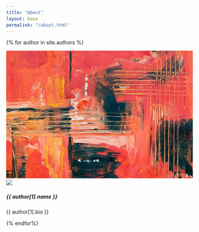 ```yaml
---
title: "About"
layout: base
permalink: "/about.html"
---
```


{% for author in site.authors %}
<div class="col-md-4">
		<div class="card shadow-sm border-0">
			<img class="card-img-top" src="./assets/img/demo/blog8.jpg" alt="Card image cap">
			<div class="card-body text-center">
				<img class="rounded-circle shadow mt-neg5" src="{{site.baseurl}}/{{ author[1].avatar }}" width="70">
				<h5 class="card-title">{{ author[1].name }}</h5>
				<p class="card-text text-muted">
					 {{ author[1].bio }}
				</p>
				<div class="text-center">
					<a target="_blank" href="{{ author[1].facebook }}"><span class="iconbox iconsmall rounded-circle bg-secondary text-white mr-1"><i class="fab fa-facebook-f"></i></span></a>
					<a target="_blank" href="{{ author[1].twitter }}"><span class="iconbox iconsmall rounded-circle bg-info text-white mr-1"><i class="fab fa-twitter"></i></span></a>
					<a target="_blank" href="{{ author[1].github }}"><span class="iconbox iconsmall rounded-circle bg-dark text-white"><i class="fab fa-github"></i></span></a>
				</div>
			</div>
		</div>
	</div>
{% endfor%}